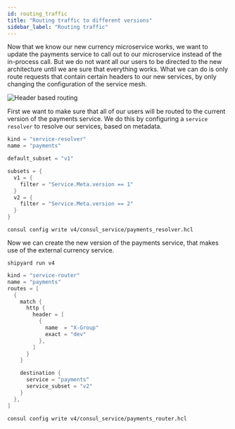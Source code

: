 ```yaml
---
id: routing_traffic
title: "Routing traffic to different versions"
sidebar_label: "Routing traffic"
---
```

Now that we know our new currency microservice works, we want to update the payments service to call out to our microservice instead of the in-process call.
But we do not want all our users to be directed to the new architecture until we are sure that everything works.
What we can do is only route requests that contain certain headers to our new services, by only changing the configuration of the service mesh.

![Header based routing](https://github.com/eveld/hashidays/blob/master/docs/assets/routing_traffic.png?raw=true)

First we want to make sure that all of our users will be routed to the current version of the payments service.
We do this by configuring a `service resolver` to resolve our services, based on metadata.

```go
kind = "service-resolver"
name = "payments"

default_subset = "v1"

subsets = {
  v1 = {
    filter = "Service.Meta.version == 1"
  }
  v2 = {
    filter = "Service.Meta.version == 2"
  }
}
```
```
consul config write v4/consul_service/payments_resolver.hcl
```

Now we can create the new version of the payments service, that makes use of the external currency service.
```
shipyard run v4
```

```go
kind = "service-router"
name = "payments"
routes = [
  {
    match {
      http {
        header = [
          {
            name  = "X-Group"
            exact = "dev"
          },
        ]
      }
    }

    destination {
      service = "payments"
      service_subset = "v2"
    }
  },
]
```
```
consul config write v4/consul_service/payments_router.hcl
```
